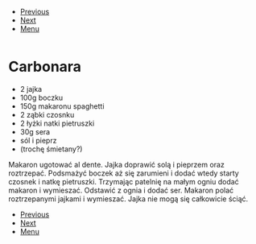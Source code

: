 <!-- Navigation Menu Start -->

- [Previous](<Brownie.md>)
- [Next](<Ciasto dyniowe.md>)
- [Menu](<README.md>)

<div style="margin-bottom: 50px"></div>

<!-- /Navigation Menu Start -->


# Carbonara

- 2 jajka
- 100g boczku 
- 150g makaronu spaghetti 
- 2 ząbki czosnku 
- 2 łyżki natki pietruszki 
- 30g sera 
- sól i pieprz 
- (trochę śmietany?)

Makaron ugotować al dente. Jajka doprawić solą i pieprzem oraz roztrzepać. Podsmażyć boczek aż się zarumieni i dodać wtedy starty czosnek i natkę pietruszki. Trzymając patelnię na małym ogniu dodać makaron i wymieszać. Odstawić z ognia i dodać ser. Makaron polać roztrzepanymi jajkami i wymieszać. Jajka nie mogą się całkowicie ściąć. 


<!-- Navigation Menu End -->

- [Previous](<Brownie.md>)
- [Next](<Ciasto dyniowe.md>)
- [Menu](<README.md>)

<div style="margin-bottom: 50px"></div>

<!-- /Navigation Menu End -->